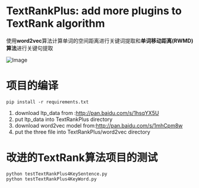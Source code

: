 # TextRankPlus: add more plugins to TextRank algorithm

使用**word2vec**算法计算单词的空间距离进行关键词提取和**单词移动距离(RWMD)算法**进行关键句提取

![Image](https://aip.bdstatic.com/portal/dist/1565867323646/ai_images/secondary/nlp_apply/introduction/6.png)

# 项目的编译
```
pip install -r requirements.txt
```

1. download ltp_data from :http://pan.baidu.com/s/1hsqYX5U
2. put ltp_data into TextRankPlus directory
3. download word2vec model from:http://pan.baidu.com/s/1mhCpm8w
4. put the three file into TextRankPlus/word2vec directory

# 改进的TextRank算法项目的测试
```
python testTextRankPlus4KeySentence.py
python testTextRankPlus4KeyWord.py
```
